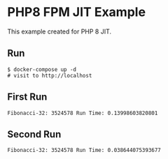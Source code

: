 # PHP8 FPM JIT Example

This example created for PHP 8 JIT.

## Run
```shell
$ docker-compose up -d
# visit to http://localhost
````

## First Run
````
Fibonacci-32: 3524578 Run Time: 0.13998603820801
````

## Second Run
```
Fibonacci-32: 3524578 Run Time: 0.038644075393677
```


